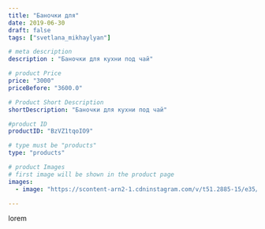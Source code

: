 ```yaml
---
title: "Баночки для"
date: 2019-06-30
draft: false
tags: ["svetlana_mikhaylyan"]

# meta description
description : "Баночки для кухни под чай"

# product Price
price: "3000"
priceBefore: "3600.0"

# Product Short Description
shortDescription: "Баночки для кухни под чай"

#product ID
productID: "BzVZ1tqoIO9"

# type must be "products"
type: "products"

# product Images
# first image will be shown in the product page
images:
  - image: "https://scontent-arn2-1.cdninstagram.com/v/t51.2885-15/e35/64885908_417336142323779_5484712552972538948_n.jpg?se=7&tp=1&_nc_ht=scontent-arn2-1.cdninstagram.com&_nc_cat=111&_nc_ohc=ux5kWNOBn-MAX8_B5Y-&ccb=7-4&oh=c4236b53b84d49c8f675eb8ea4ac92b3&oe=60832DCF&_nc_sid=86f79a&ig_cache_key=MjA3NzY4MDQ0NTQyOTk0MTE4MQ%3D%3D.2-ccb7-4"

---
```

lorem
